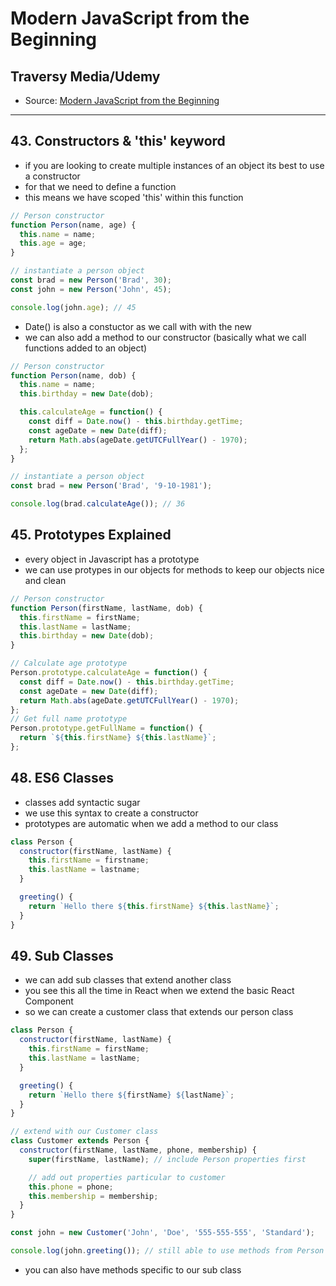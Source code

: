 # Modern JavaScript from the Beginning

## Traversy Media/Udemy

- Source: [Modern JavaScript from the Beginning](https://www.udemy.com/modern-javascript-from-the-beginning/)

---

## 43. Constructors & 'this' keyword

- if you are looking to create multiple instances of an object its best to use a constructor
- for that we need to define a function
- this means we have scoped 'this' within this function

```javascript
// Person constructor
function Person(name, age) {
  this.name = name;
  this.age = age;
}

// instantiate a person object
const brad = new Person('Brad', 30);
const john = new Person('John', 45);

console.log(john.age); // 45
```

- Date() is also a constuctor as we call with with the new
- we can also add a method to our constructor (basically what we call functions added to an object)

```javascript
// Person constructor
function Person(name, dob) {
  this.name = name;
  this.birthday = new Date(dob);

  this.calculateAge = function() {
    const diff = Date.now() - this.birthday.getTime;
    const ageDate = new Date(diff);
    return Math.abs(ageDate.getUTCFullYear() - 1970);
  };
}

// instantiate a person object
const brad = new Person('Brad', '9-10-1981');

console.log(brad.calculateAge()); // 36
```

## 45. Prototypes Explained

- every object in Javascript has a prototype
- we can use protypes in our objects for methods to keep our objects nice and clean

```javascript
// Person constructor
function Person(firstName, lastName, dob) {
  this.firstName = firstName;
  this.lastName = lastName;
  this.birthday = new Date(dob);
}

// Calculate age prototype
Person.prototype.calculateAge = function() {
  const diff = Date.now() - this.birthday.getTime;
  const ageDate = new Date(diff);
  return Math.abs(ageDate.getUTCFullYear() - 1970);
};
// Get full name prototype
Person.prototype.getFullName = function() {
  return `${this.firstName} ${this.lastName}`;
};
```

## 48. ES6 Classes

- classes add syntactic sugar
- we use this syntax to create a constructor
- prototypes are automatic when we add a method to our class

```javascript
class Person {
  constructor(firstName, lastName) {
    this.firstName = firstname;
    this.lastName = lastname;
  }

  greeting() {
    return `Hello there ${this.firstName} ${this.lastName}`;
  }
}
```

## 49. Sub Classes

- we can add sub classes that extend another class
- you see this all the time in React when we extend the basic React Component
- so we can create a customer class that extends our person class

```javascript
class Person {
  constructor(firstName, lastName) {
    this.firstName = firstName;
    this.lastName = lastName;
  }

  greeting() {
    return `Hello there ${firstName} ${lastName}`;
  }
}

// extend with our Customer class
class Customer extends Person {
  constructor(firstName, lastName, phone, membership) {
    super(firstName, lastName); // include Person properties first

    // add out properties particular to customer
    this.phone = phone;
    this.membership = membership;
  }
}

const john = new Customer('John', 'Doe', '555-555-555', 'Standard');

console.log(john.greeting()); // still able to use methods from Person
```

- you can also have methods specific to our sub class
